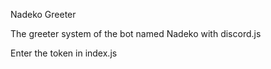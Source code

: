 Nadeko Greeter

The greeter system of the bot named Nadeko with discord.js

Enter the token in index.js
